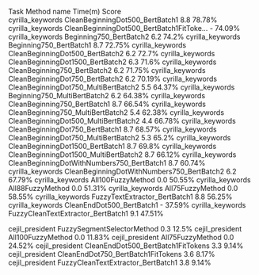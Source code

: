 Task                  Method name                                 Time(m) Score                  
cyrilla_keywords      CleanBeginningDot500_BertBatch1                 8.8 78.78%
cyrilla_keywords      CleanBeginningDot500_BertBatch1FitToke…           - 74.09%
cyrilla_keywords      Beginning750_BertBatch2                         6.2 74.2%
cyrilla_keywords      Beginning750_BertBatch1                         8.7 72.75%
cyrilla_keywords      CleanBeginningDot500_BertBatch2                 6.2 72.7%
cyrilla_keywords      CleanBeginningDot1500_BertBatch2                6.3 71.6%
cyrilla_keywords      CleanBeginning750_BertBatch2                    6.2 71.75%
cyrilla_keywords      CleanBeginningDot750_BertBatch2                 6.2 70.19%
cyrilla_keywords      CleanBeginningDot750_MultiBertBatch2            5.5 64.37%
cyrilla_keywords      Beginning750_MultiBertBatch2                    6.2 64.38%
cyrilla_keywords      CleanBeginning750_BertBatch1                    8.7 66.54%
cyrilla_keywords      CleanBeginning750_MultiBertBatch2               5.4 62.38%
cyrilla_keywords      CleanBeginningDot500_MultiBertBatch2            4.4 66.78%
cyrilla_keywords      CleanBeginningDot750_BertBatch1                 8.7 68.57%
cyrilla_keywords      CleanBeginningDot750_MultiBertBatch2            5.3 65.2%
cyrilla_keywords      CleanBeginningDot1500_BertBatch1                8.7 69.8%
cyrilla_keywords      CleanBeginningDot1500_MultiBertBatch2           8.7 66.12%
cyrilla_keywords      CleanBeginningDotWithNumbers750_BertBatch1      8.7 60.74%
cyrilla_keywords      CleanBeginningDotWithNumbers750_BertBatch2      6.2 67.79%
cyrilla_keywords      All100FuzzyMethod                               0.0 50.55%
cyrilla_keywords      All88FuzzyMethod                                0.0 51.31%
cyrilla_keywords      All75FuzzyMethod                                0.0 58.55%
cyrilla_keywords      FuzzyTextExtractor_BertBatch1                   8.8 56.25%
cyrilla_keywords      CleanEndDot500_BertBatch1                         - 37.59%
cyrilla_keywords      FuzzyCleanTextExtractor_BertBatch1              9.1 47.51%



cejil_president       FuzzySegmentSelectorMethod                      0.3  12.5%
cejil_president       All100FuzzyMethod                               0.0 11.83%
cejil_president       All75FuzzyMethod                                0.0 24.52%
cejil_president       CleanEndDot500_BertBatch1FitTokens              3.3  9.14%
cejil_president       CleanEndDot750_BertBatch1FitTokens              3.6  8.17%
cejil_president       FuzzyCleanTextExtractor_BertBatch1              3.8  9.14%